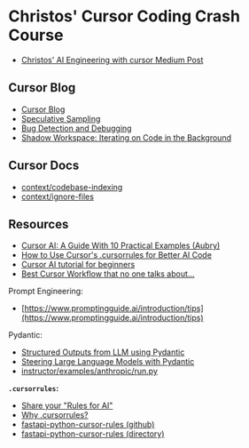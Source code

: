 # Christos' Cursor Coding Crash Course
- [Christos' AI Engineering with cursor Medium Post](https://medium.com/@cmagganas/ai-engineering-with-cursor-9711cb245ae6)

## Cursor Blog

- [Cursor Blog](https://www.cursor.com/blog)
- [Speculative Sampling](https://www.cursor.com/blog/llama-inference#how-exactly-are-closed-source-models-cheaper)
- [Bug Detection and Debugging](https://www.cursor.com/blog/problems-2024#:~:text=a%20search%20index.-,Bug%20Detection%20and%20Debugging,-Existing%20bug%2Ddetection)
- [Shadow Workspace: Iterating on Code in the Background](https://www.cursor.com/blog/shadow-workspace)

## Cursor Docs
- [context/codebase-indexing](https://docs.cursor.com/context/codebase-indexing)
- [context/ignore-files](https://docs.cursor.com/context/ignore-files)

## Resources
- [Cursor AI: A Guide With 10 Practical Examples (Aubry)](https://www.datacamp.com/tutorial/cursor-ai-code-editor)
- [How to Use Cursor's .cursorrules for Better AI Code](https://www.youtube.com/watch?v=Vy7dJKv1EpA&ab_channel=JamesPhoenix)
- [Cursor AI tutorial for beginners](https://www.youtube.com/watch?v=gqUQbjsYZLQ&ab_channel=GregIsenberg)
- [Best Cursor Workflow that no one talks about...](https://www.youtube.com/watch?v=2PjmPU07KNs&ab_channel=AIJason)

Prompt Engineering:
- [https://www.promptingguide.ai/introduction/tips](https://www.promptingguide.ai/introduction/tips)

Pydantic:
- [Structured Outputs from LLM using Pydantic](https://medium.com/@speaktoharisudhan/structured-outputs-from-llm-using-pydantic-1a36e6c3aa07)
- [Steering Large Language Models with Pydantic](https://pydantic.dev/articles/llm-intro)
- [instructor/examples/anthropic/run.py](https://github.com/instructor-ai/instructor/blob/main/examples/anthropic/run.py)

**`.cursorrules`:**
- [Share your "Rules for AI"](https://forum.cursor.com/t/share-your-rules-for-ai/2377)
- [Why .cursorrules?](https://github.com/PatrickJS/awesome-cursorrules/blob/main/README.md#why-cursorrules)
- [fastapi-python-cursor-rules (github)](https://github.com/PatrickJS/awesome-cursorrules/blob/main/rules/python-fastapi-best-practices-cursorrules-prompt-f/.cursorrules)
- [fastapi-python-cursor-rules (directory)](https://cursor.directory/fastapi-python-cursor-rules)